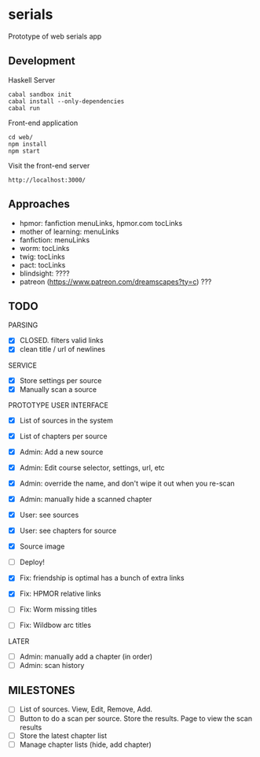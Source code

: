 serials
=========

Prototype of web serials app

Development
-----------

Haskell Server

    cabal sandbox init
    cabal install --only-dependencies
    cabal run

Front-end application
  
    cd web/
    npm install
    npm start

Visit the front-end server
  
    http://localhost:3000/

Approaches
----------

- hpmor: fanfiction menuLinks, hpmor.com tocLinks
- mother of learning: menuLinks
- fanfiction: menuLinks
- worm: tocLinks
- twig: tocLinks
- pact: tocLinks
- blindsight: ????
- patreon (https://www.patreon.com/dreamscapes?ty=c) ???

TODO
----

PARSING

- [x] CLOSED. filters valid links
- [x] clean title / url of newlines

SERVICE

- [x] Store settings per source
- [x] Manually scan a source

PROTOTYPE USER INTERFACE

- [x] List of sources in the system
- [x] List of chapters per source
- [x] Admin: Add a new source
- [x] Admin: Edit course selector, settings, url, etc
- [x] Admin: override the name, and don't wipe it out when you re-scan
- [x] Admin: manually hide a scanned chapter
- [x] User: see sources
- [x] User: see chapters for source
- [x] Source image
- [ ] Deploy!
- [x] Fix: friendship is optimal has a bunch of extra links
- [x] Fix: HPMOR relative links
- [ ] Fix: Worm missing titles
- [ ] Fix: Wildbow arc titles


LATER

- [ ] Admin: manually add a chapter (in order)
- [ ] Admin: scan history

MILESTONES
----------

- [ ] List of sources. View, Edit, Remove, Add. 
- [ ] Button to do a scan per source. Store the results. Page to view the scan results
- [ ] Store the latest chapter list
- [ ] Manage chapter lists (hide, add chapter)
